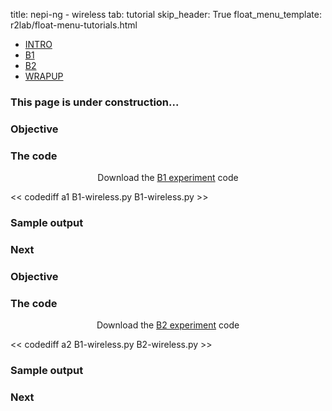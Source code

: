 title: nepi-ng - wireless
tab: tutorial
skip_header: True
float_menu_template: r2lab/float-menu-tutorials.html

<script src="/assets/r2lab/open_tab.js"></script>
<script src="/assets/js/diff.js"></script>
<script src="/assets/r2lab/r2lab-diff.js"></script>
<style>@import url("/assets/r2lab/r2lab-diff.css")</style>


<ul class="nav nav-tabs">
  <li class="active"> <a href="#INTRO">INTRO</a> </li>
  <li> <a href="#B1">B1</a></li>
  <li> <a href="#B2">B2</a></li>
  <li> <a href="#WRAPUP">WRAPUP</a></li>
</ul>


<div id="contents" class="tab-content" markdown="1">

<!------------ INTRO ------------>
<div id="INTRO" class="tab-pane fade in active" markdown="1">

### This page is under construction...

</div>

<!------------ B1 ------------>
<div id="B1" class="tab-pane fade" markdown="1">

### Objective

### The code

<center>Download the <a href="/code/B1-wireless.py" download target="_blank">B1 experiment</a> code</center>

<< codediff a1 B1-wireless.py B1-wireless.py >>

### Sample output

### Next
[](javascript:open_tab(''))

</div>

<!------------ B2 ------------>
<div id="B2" class="tab-pane fade" markdown="1">

### Objective

### The code

<center>Download the <a href="/code/B2-wireless.py" download target="_blank">B2 experiment</a> code</center>

<< codediff a2 B1-wireless.py B2-wireless.py >>

### Sample output

### Next
[](javascript:open_tab(''))

</div>

<!------------ WRAPUP ------------>
<div id="WRAPUP" class="tab-pane fade" markdown="1">

</div>

</div> <!-- end div contents -->
